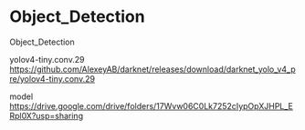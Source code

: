 # Object_Detection
Object_Detection

yolov4-tiny.conv.29
https://github.com/AlexeyAB/darknet/releases/download/darknet_yolo_v4_pre/yolov4-tiny.conv.29

model
https://drive.google.com/drive/folders/17Wvw06C0Lk7252cIypOpXJHPL_ERpl0X?usp=sharing
